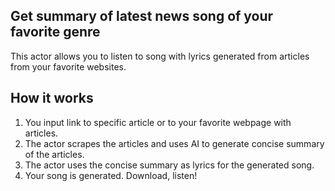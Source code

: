 ## Get summary of latest news song of your favorite genre

This actor allows you to listen to song with lyrics generated from articles from your favorite websites.

## How it works

1. You input link to specific article or to your favorite webpage with articles.
2. The actor scrapes the articles and uses AI to generate concise summary of the articles.
3. The actor uses the concise summary as lyrics for the generated song.
4. Your song is generated. Download, listen!